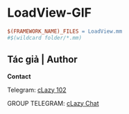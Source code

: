 # LoadView-GIF


```makefile
$(FRAMEWORK_NAME)_FILES = LoadView.mm 
#$(wildcard folder/*.mm) 
```
## Tác giả | Author

**Contact**

Telegram: [cLazy 102](https://t.me/lazyvna)  

GROUP TELEGRAM: [cLazy Chat](https://t.me/clazychat)  


